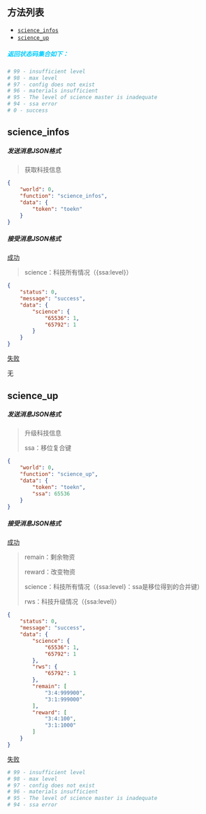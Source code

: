 ## 方法列表

* [`science_infos`](##science_infos)
* [`science_up`](##science_up)



##### <font color=#00ccFF>返回状态码集合如下：</font>

```python
# 99 - insufficient level
# 98 - max level
# 97 - config does not exist
# 96 - materials insufficient
# 95 - The level of science master is inadequate
# 94 - ssa error
# 0 - success
```



## science_infos

##### 发送消息JSON格式

> 获取科技信息
>

```json
{
	"world": 0, 
	"function": "science_infos",
	"data": {
		"token": "toekn"
	}
}
```

##### 接受消息JSON格式

[成功]()

> science：科技所有情况（{ssa:level}）

```json
{
    "status": 0,
    "message": "success",
    "data": {
        "science": {
            "65536": 1,
            "65792": 1
        }
    }
}
```

[失败]()

无



## science_up

##### 发送消息JSON格式

> 升级科技信息
>
> ssa：移位复合键

```json
{
	"world": 0, 
	"function": "science_up",
	"data": {
		"token": "toekn",
        "ssa": 65536
	}
}
```

##### 接受消息JSON格式

[成功]()

> remain：剩余物资
>
> reward：改变物资
>
> science：科技所有情况（{ssa:level}：ssa是移位得到的合并键）
>
> rws：科技升级情况（{ssa:level}）

```json
{
    "status": 0,
    "message": "success",
    "data": {
        "science": {
            "65536": 1,
            "65792": 1
        },
        "rws": {
            "65792": 1
        },
        "remain": [
            "3:4:999900",
            "3:1:999000"
        ],
        "reward": [
            "3:4:100",
            "3:1:1000"
        ]
    }
}
```

[失败]()

```python
# 99 - insufficient level
# 98 - max level
# 97 - config does not exist
# 96 - materials insufficient
# 95 - The level of science master is inadequate
# 94 - ssa error
```


